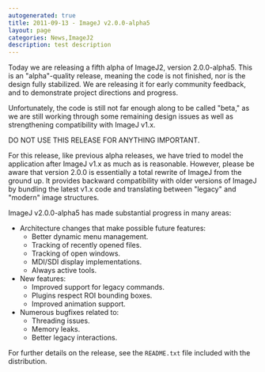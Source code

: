 ```yaml
---
autogenerated: true
title: 2011-09-13 - ImageJ v2.0.0-alpha5
layout: page
categories: News,ImageJ2
description: test description
---
```


Today we are releasing a fifth alpha of ImageJ2, version 2.0.0-alpha5. This is an "alpha"-quality release, meaning the code is not finished, nor is the design fully stabilized. We are releasing it for early community feedback, and to demonstrate project directions and progress.

Unfortunately, the code is still not far enough along to be called "beta," as we are still working through some remaining design issues as well as strengthening compatibility with ImageJ v1.x.

DO NOT USE THIS RELEASE FOR ANYTHING IMPORTANT.

For this release, like previous alpha releases, we have tried to model the application after ImageJ v1.x as much as is reasonable. However, please be aware that version 2.0.0 is essentially a total rewrite of ImageJ from the ground up. It provides backward compatibility with older versions of ImageJ by bundling the latest v1.x code and translating between "legacy" and "modern" image structures.

ImageJ v2.0.0-alpha5 has made substantial progress in many areas:

-   Architecture changes that make possible future features:
    -   Better dynamic menu management.
    -   Tracking of recently opened files.
    -   Tracking of open windows.
    -   MDI/SDI display implementations.
    -   Always active tools.
-   New features:
    -   Improved support for legacy commands.
    -   Plugins respect ROI bounding boxes.
    -   Improved animation support.
-   Numerous bugfixes related to:
    -   Threading issues.
    -   Memory leaks.
    -   Better legacy interactions.

For further details on the release, see the `README.txt` file included with the distribution.

 
